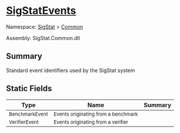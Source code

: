 # [SigStatEvents](./SigStatEvents.md)

Namespace: [SigStat]() > [Common](./README.md)

Assembly: SigStat.Common.dll

## Summary
Standard event identifiers used by the SigStat system

## Static Fields

| Type | Name | Summary | 
| --- | --- | --- | 
| <sub>BenchmarkEvent</sub> | <sub>Events originating from a benchmark</sub> |  | <br>
| <sub>VerifierEvent</sub> | <sub>Events originating from a verifier</sub> |  | <br>


